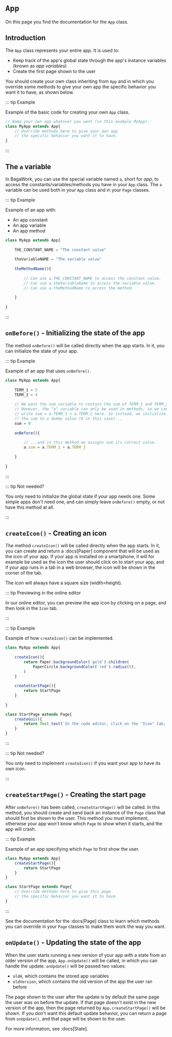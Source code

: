 <script>
	import ViewApp from '$lib/ViewApp.svelte'
</script>

# `App`
On this page you find the documentation for the `App` class.


## Introduction
The `App` class represents your entire app. It is used to:

* Keep track of the app's global state through the app's instance variables (known as *app variables*)
* Create the first page shown to the user

You should create your own class inheriting from `App` and in which you override some methods to give your own app the specific behavior you want it to have, as shown below.

::: tip Example

Example of the basic code for creating your own `App` class.

```js
// Name your own app whatever you want (in this example MyApp).
class MyApp extends App{
	// Override methods here to give your own app
	// the specific behavior you want it to have.
}
```

:::



## The `a` variable
In BagaWork, you can use the special variable named `a`, short for *app*, to access the constants/variables/methods you have in your `App` class. The `a` variable can be used both in your `App` class and in your `Page` classes.

::: tip Example

Example of an app with:

* An app constant
* An app variable
* An app method

```js
class MyApp extends App{
	
	THE_CONSTANT_NAME = "The constant value"
	
	theVariableNAME = "The variable value"
	
	theMethodName(){
		
		// Can use a.THE_CONSTANT_NAME to access the constant value.
		// Can use a.theVariableName to access the variable value.
		// Can use a.theMethodName to access the method.
		
	}
	
}
```

:::



## `onBefore()` - Initializing the state of the app
The method `onBefore()` will be called directly when the app starts. In it, you can initialize the state of your app.

::: tip Example

Example of an app that uses `onBefore()`.

```js
class MyApp extends App{
	
	TERM_1 = 5
	TERM_2 = 4
	
	// We want the sum variable to contain the sum of TERM_1 and TERM_2.
	// However, the "a" variable can only be used in methods, so we can't
	// write sum = a.TERM_1 + a.TERM_2 here. So instead, we initialize
	// the sum to a dummy value (0 in this case)...
	sum = 0
	
	onBefore(){
		
		// ...and in this method we assigns sum its correct value.
		a.sum = a.TERM_1 + a.TERM_2
		
	}
	
}
```

:::

::: tip Not needed?

You only need to initialize the global state if your app needs one. Some simple apps don't need one, and can simply leave `onBefore()` empty, or not have this method at all.

:::




## `createIcon()` - Creating an icon
The method `createIcon()` will be called directly when the app starts. In it, you can create and return a :docs[Paper] component that will be used as the icon of your app. If your app is installed on a smartphone, it will for example be used as the icon the user should click on to start your app, and if your app runs in a tab in a web browser, the icon will be shown in the corner of the tab.

The icon will always have a square size (width=height).

::: tip Previewing in the online editor

In our online editor, you can preview the app icon by clicking on a page, and then look in the `Icon` tab.

:::

::: tip Example

Example of how `createIcon()` can be implemented.

```js baga-editor-code
class MyApp extends App{
	
	createIcon(){
		return Paper.backgroundColor(`gold`).children(
			PaperCircle.backgroundColor(`red`).radius(5),
		)
	}
	
	createStartPage(){
		return StartPage
	}
	
}

class StartPage extends Page{
	createGui(){
		return Text.text(`In the code editor, click on the "Icon" tab, and you will see the created icon!`)
	}
}
```

:::

::: tip Not needed?

You only need to implement `createIcon()` if you want your app to have its own icon. 

:::




## `createStartPage()` - Creating the start page
After `onBefore()` has been called, `createStartPage()` will be called. In this method, you should create and send back an instance of the `Page` class that should first be shown to the user. This method you must implement, otherwise your app won't know which `Page` to show when it starts, and the app will crash.

::: tip Example

Example of an app specifying which `Page` to first show the user.

```js
class MyApp extends App{
	createStartPage(){
		return StartPage
	}
}
```

```js
class StartPage extends Page{
	// Override methods here to give this page
	// the specific behavior you want it to have.
}
```

:::

See the documentation for the :docs[Page] class to learn which methods you can override in your `Page` classes to make them work the way you want.




## `onUpdate()` - Updating the state of the app
When the user starts running a new version of your app with a state from an older version of the app, `App.onUpdate()` will be called, in which you can handle the update. `onUpdate()` will be passed two values:

* `oldA`, which contains the stored app variables
* `oldVersion`, which contains the old version of the app the user ran before

The page shown to the user after the update is by default the same page the user was on before the update. If that page doesn't exist in the new version of the app, then the page returned by `App.createStartPage()` will be shown. If you don't want this default update behavior, you can return a page from `onUpdate()`, and that page will be shown to the user.

For more information, see :docs[State].